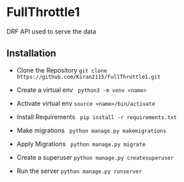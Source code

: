 # FullThrottle1
DRF API used to serve the data

##  Installation

* Clone the Repository ```git clone https://github.com/Kiran2115/FullThrottle1.git ```

* Create a virtual env ``` python3 -m venv <name>```

* Activate virtual env ``` source <name>/bin/activate ```

* Install Requirements 	``` pip install -r requirements.txt```

* Make migrations ``` python manage.py makemigrations```

* Apply Migrations ``` python manage.py migrate```

* Create a superuser ```python manage.py createsuperuser```

* Run the server ```python manage.py runserver```


 

